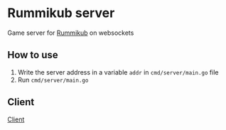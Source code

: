 # Rummikub server
Game server for [Rummikub](https://en.wikipedia.org/wiki/Rummikub) on websockets

## How to use
1. Write the server address in a variable `addr` in `cmd/server/main.go` file
2. Run `cmd/server/main.go`

## Client
[Client](https://github.com/eightlay/rummikub-client)